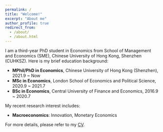 ```yaml
---
permalink: /
title: "Welcome!"
excerpt: "About me"
author_profile: true
redirect_from: 
  - /about/
  - /about.html
---
```


I am a third-year PhD student in Economics from School of Management and Economics (SME), Chinese University of Hong Kong, Shenzhen (CUHKSZ). Here is my brief education background:

* **MPhil/PhD in Economics**, Chinese University of Hong Kong (Shenzhen), 2021.9 ~ Now
* **MSc in Economics**, London School of Economics and Political Science, 2020.9 ~ 2021.7 
* **BSc in Economics**, Central University of Finance and Economics, 2016.9 ~ 2020.7 

My recent research interest includes:
* **Macroeconomics**: Innovation, Monetary Economics

For more details, please refer to my [CV](../assets/CV（2023V1）.pdf).
